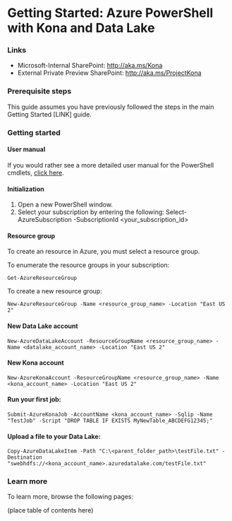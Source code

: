 # Getting Started: Azure PowerShell with Kona and Data Lake

### Links
* Microsoft-Internal SharePoint: http://aka.ms/Kona
* External Private Preview SharePoint: http://aka.ms/ProjectKona

### Prerequisite steps

This guide assumes you have previously followed the steps in the main Getting Started [LINK] guide.

### Getting started

#### User manual

If you would rather see a more detailed user manual for the PowerShell cmdlets, [click here](UserManual.md).


#### Initialization
1. Open a new PowerShell window.
1. Select your subscription by entering the following:
        Select-AzureSubscription -SubscriptionId <your_subscription_id>


#### Resource group
To create an resource in Azure, you must select a resource group.

To enumerate the resource groups in your subscription:
    
    Get-AzureResourceGroup
    
To create a new resource group:

    New-AzureResourceGroup -Name <resource_group_name> -Location "East US 2"
    
#### New Data Lake account

    New-AzureDataLakeAccount -ResourceGroupName <resource_group_name> -Name <datalake_account_name> -Location "East US 2"

   
#### New Kona account

    New-AzureKonaAccount -ResourceGroupName <resource_group_name> -Name <kona_account_name> -Location "East US 2"

    
#### Run your first job:

    Submit-AzureKonaJob -AccountName <kona_account_name> -Sqlip -Name "TestJob" -Script "DROP TABLE IF EXISTS MyNewTable_ABCDEFG12345;"

    
#### Upload a file to your Data Lake:

    Copy-AzureDataLakeItem -Path "C:\<parent_folder_path>\testFile.txt" -Destination "swebhdfs://<kona_account_name>.azuredatalake.com/testFile.txt"
    
    
### Learn more

To learn more, browse the following pages:

(place table of contents here)